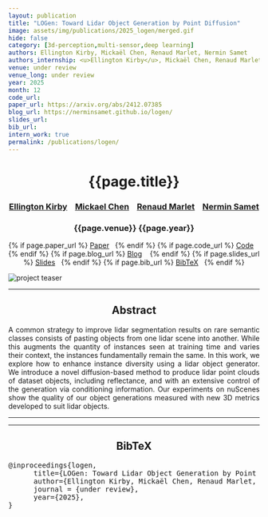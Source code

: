 ```yaml
---
layout: publication
title: "LOGen: Toward Lidar Object Generation by Point Diffusion"
image: assets/img/publications/2025_logen/merged.gif
hide: false
category: [3d-perception,multi-sensor,deep learning]
authors: Ellington Kirby, Mickaël Chen, Renaud Marlet, Nermin Samet
authors_internship: <u>Ellington Kirby</u>, Mickaël Chen, Renaud Marlet, Nermin Samet
venue: under review
venue_long: under review
year: 2025
month: 12
code_url: 
paper_url: https://arxiv.org/abs/2412.07385
blog_url: https://nerminsamet.github.io/logen/
slides_url:
bib_url:
intern_work: true
permalink: /publications/logen/
---
```


<h1 align="center"> {{page.title}} </h1>
<!-- Simple call of authors -->
<!-- <h3 align="center"> {{page.authors}} </h3> -->
<!-- Alternatively you can add links to author pages -->
<h3 align="center"> <a href="https://ellingtonkirby.github.io/">Ellington Kirby</a> &nbsp;&nbsp; <a href="https://scholar.google.fr/citations?hl=fr&user=QnRpMJAAAAAJ&view_op=list_works&sortby=pubdate">Mickael Chen</a> &nbsp;&nbsp; <a href="https://imagine.enpc.fr/~marletr/">Renaud Marlet</a> &nbsp;&nbsp; <a href="https://nerminsamet.github.io/">Nermin Samet</a></h3>


<h3 align="center"> {{page.venue}} {{page.year}} </h3>

<div align="center">
  <p>
    {% if page.paper_url %}
    <a href="{{ page.paper_url }}"><i class="far fa-file-pdf"></i> Paper</a>&nbsp;&nbsp;
    {% endif %}
    {% if page.code_url %}
    <a href="{{ page.code_url }}"><i class="fab fa-github"></i> Code</a> &nbsp;&nbsp;
    {% endif %}
    {% if page.blog_url %}
    <a href="{{ page.blog_url }}"><i class="fab fa-blogger"></i> Blog</a> &nbsp;&nbsp;
    {% endif %}
    {% if page.slides_url %}
    <a href="{{ page.slides_url }}"><i class="far fa-file-pdf"></i> Slides</a>&nbsp;&nbsp;
    {% endif %}
    {% if page.bib_url %}
    <a href="{{ page.bib_url}}"><i class="far fa-file-alt"></i> BibTeX</a>&nbsp;&nbsp;
    {% endif %}
  </p>
</div>


<div class="publication-teaser">
    <img src="../../{{ page.image }}" alt="project teaser"/>
</div>


<hr>

<h2  align="center"> Abstract</h2>

<p align="justify">A common strategy to improve lidar segmentation results on rare semantic classes consists of pasting objects from one lidar scene into another. While this augments the quantity of instances seen at training time and varies their context, the instances fundamentally remain the same. In this work, we explore how to enhance instance diversity using a lidar object generator. We introduce a novel diffusion-based method to produce lidar point clouds of dataset objects, including reflectance, and with an extensive control of the generation via conditioning information. Our experiments on nuScenes show the quality of our object generations measured with new 3D metrics developed to suit lidar objects.
</p>

<hr>
<hr>

<h2  align="center">BibTeX</h2>
<left>
  <pre class="bibtex-box">
@inproceedings{logen,
      title={LOGen: Toward Lidar Object Generation by Point Diffusion},
      author={Ellington Kirby, Mickaël Chen, Renaud Marlet, Nermin Samet},
      journal = {under review},
      year={2025},
}
</pre>
</left>

<br>
